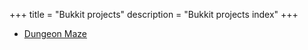 +++
title = "Bukkit projects"
description = "Bukkit projects index"
+++

- [Dungeon Maze](bukkit/dungeon-maze/)
